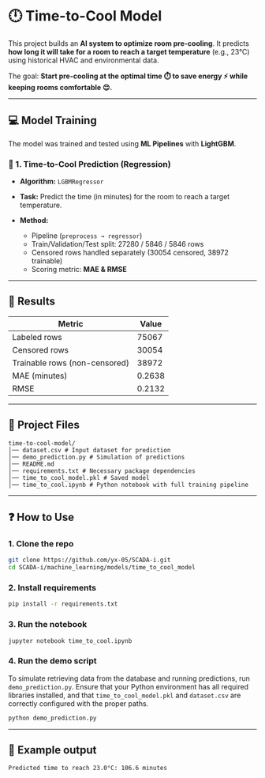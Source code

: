 # 🕛 Time-to-Cool Model
This project builds an **AI system to optimize room pre-cooling**.
It predicts **how long it will take for a room to reach a target temperature** (e.g., 23°C) using historical HVAC and environmental data.

The goal: **Start pre-cooling at the optimal time ⏱️ to save energy ⚡ while keeping rooms comfortable 😌.**

---

## 💻 Model Training
The model was trained and tested using **ML Pipelines** with **LightGBM**.

### 🔹 1. **Time-to-Cool Prediction (Regression)**
* **Algorithm:** `LGBMRegressor`
* **Task:** Predict the time (in minutes) for the room to reach a target temperature.
* **Method:**

  * Pipeline (`preprocess → regressor`)
  * Train/Validation/Test split: 27280 / 5846 / 5846 rows
  * Censored rows handled separately (30054 censored, 38972 trainable)
  * Scoring metric: **MAE & RMSE**

---

## 🧠 Results

| Metric                     | Value                  |
| -------------------------- | -------------------- |
| Labeled rows               | 75067                |
| Censored rows              | 30054                |
| Trainable rows (non-censored) | 38972             |
| MAE (minutes)              | 0.2638               |
| RMSE                       | 0.2132               |

---

## 📂 Project Files
```
time-to-cool-model/
│── dataset.csv # Input dataset for prediction
│── demo_prediction.py # Simulation of predictions
│── README.md
│── requirements.txt # Necessary package dependencies
│── time_to_cool_model.pkl # Saved model
│── time_to_cool.ipynb # Python notebook with full training pipeline
```

---

## ❓ How to Use

### 1. Clone the repo

```bash
git clone https://github.com/yx-05/SCADA-i.git
cd SCADA-i/machine_learning/models/time_to_cool_model
```

### 2. Install requirements

```bash
pip install -r requirements.txt
```

### 3. Run the notebook

```bash
jupyter notebook time_to_cool.ipynb
```

### 4. Run the demo script
To simulate retrieving data from the database and running predictions, run `demo_prediction.py`. Ensure that your Python environment has all required libraries installed, and that `time_to_cool_model.pkl` and `dataset.csv` are correctly configured with the proper paths.
```bash
python demo_prediction.py
```
---

## 📃 Example output
```bash
Predicted time to reach 23.0°C: 106.6 minutes
```